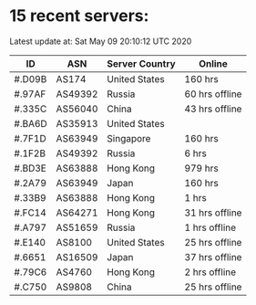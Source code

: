 # 15 recent servers:

Latest update at: Sat May 09 20:10:12 UTC 2020

| ID | ASN | Server Country | Online |
| -- | --- | -------------- | ------ |
| #.D09B | AS174 | United States | 160 hrs |
| #.97AF | AS49392 | Russia | 60 hrs offline |
| #.335C | AS56040 | China | 43 hrs offline |
| #.BA6D | AS35913 | United States | |
| #.7F1D | AS63949 | Singapore | 160 hrs |
| #.1F2B | AS49392 | Russia | 6 hrs |
| #.BD3E | AS63888 | Hong Kong | 979 hrs |
| #.2A79 | AS63949 | Japan | 160 hrs |
| #.33B9 | AS63888 | Hong Kong | 1 hrs |
| #.FC14 | AS64271 | Hong Kong | 31 hrs offline |
| #.A797 | AS51659 | Russia | 1 hrs offline |
| #.E140 | AS8100 | United States | 25 hrs offline |
| #.6651 | AS16509 | Japan | 37 hrs offline |
| #.79C6 | AS4760 | Hong Kong | 2 hrs offline |
| #.C750 | AS9808 | China | 25 hrs offline |

